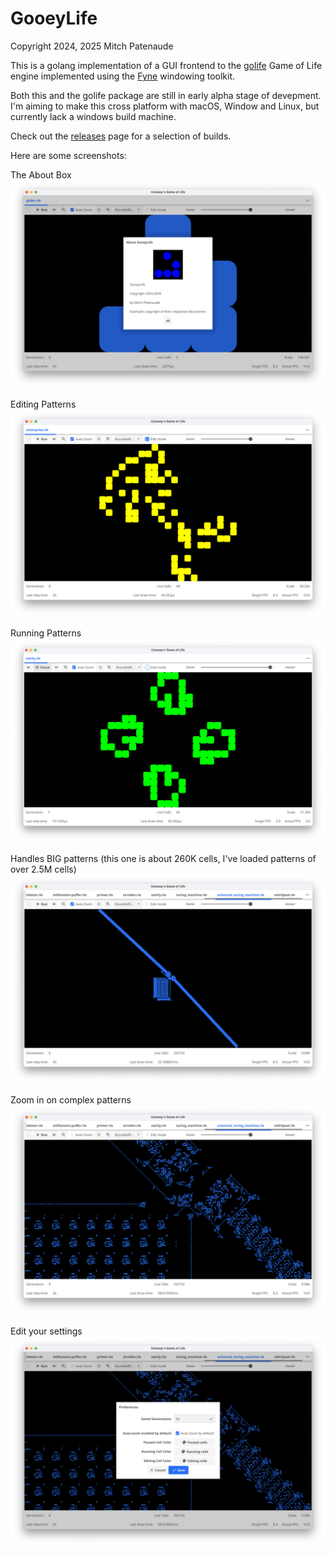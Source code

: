 # GooeyLife

Copyright 2024, 2025 Mitch Patenaude

This is a golang implementation of a GUI frontend to the
[golife](https://github.com/pneumaticdeath/golife) Game of Life engine
implemented using the [Fyne](https://fyne.io/) windowing toolkit.

Both this and the golife package are still in early alpha stage of 
devepment.  I'm aiming to make this cross platform with macOS, Window and
Linux, but currently lack a windows build machine.

Check out the [releases](https://github.com/pneumaticdeath/guiLife/releases) page for a selection of builds.

Here are some screenshots:

The About Box
![About Box](images/AboutBox.png)

Editing Patterns
![Edit Mode](images/EditingMode.png)

Running Patterns
![Running](images/Running.png)

Handles BIG patterns (this one is about 260K cells, I've loaded patterns of over 2.5M cells)
![Big Pattern](images/BigPattern.png)

Zoom in on complex patterns
![Zoomed In](images/BigPatternZoomedIn.png)

Edit your settings
![Settings pane](images/PreferencesPane.png)

